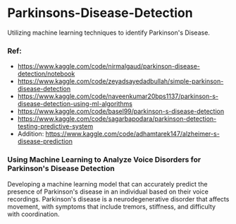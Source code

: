 # Parkinsons-Disease-Detection

Utilizing machine learning techniques to identify Parkinson's Disease.

### Ref: 
- https://www.kaggle.com/code/nirmalgaud/parkinson-disease-detection/notebook
- https://www.kaggle.com/code/zeyadsayedadbullah/simple-parkinson-disease-detection
- https://www.kaggle.com/code/naveenkumar20bps1137/parkinson-s-disease-detection-using-ml-algorithms
- https://www.kaggle.com/code/basel99/parkinson-s-disease-detection
- https://www.kaggle.com/code/sagarbapodara/parkinson-detection-testing-predictive-system
- Addition: https://www.kaggle.com/code/adhamtarek147/alzheimer-s-disease-prediction

### Using Machine Learning to Analyze Voice Disorders for Parkinson's Disease Detection
Developing a machine learning model that can accurately predict the presence of Parkinson's disease in an individual based on their voice recordings. 
Parkinson's disease is a neurodegenerative disorder that affects movement, with symptoms that include tremors, stiffness, and difficulty with coordination.


